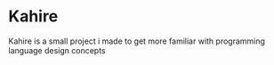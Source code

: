 # Kahire
Kahire is a small project i made to get more familiar with programming language design concepts
